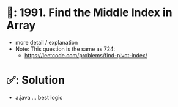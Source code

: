 # 📄: 1991. Find the Middle Index in Array

- more detail / explanation
- Note: This question is the same as 724:
  - https://leetcode.com/problems/find-pivot-index/

# ✅: Solution

- a.java ... best logic

